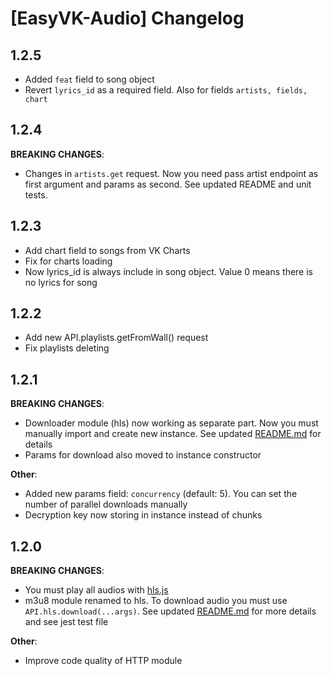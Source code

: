 # [EasyVK-Audio] Changelog

## 1.2.5

* Added ```feat``` field to song object
* Revert ```lyrics_id``` as a required field. Also for fields ```artists, fields, chart```

## 1.2.4

**BREAKING CHANGES**:

* Changes in ```artists.get``` request. Now you need pass artist endpoint as first argument and params as second. See updated README and unit tests.

## 1.2.3

* Add chart field to songs from VK Charts
* Fix for charts loading
* Now lyrics_id is always include in song object. Value 0 means there is no lyrics for song

## 1.2.2

* Add new API.playlists.getFromWall() request
* Fix playlists deleting

## 1.2.1

**BREAKING CHANGES**:

* Downloader module (hls) now working as separate part. Now you must manually import and create new instance. See updated [README.md](https://github.com/PurpleHorrorRus/EasyVK-AudioAPI/blob/meridius/README.md) for details
* Params for download also moved to instance constructor

**Other**:

* Added new params field: ```concurrency``` (default: 5). You can set the number of parallel downloads manually 
* Decryption key now storing in instance instead of chunks

## 1.2.0

**BREAKING CHANGES**:

* You must play all audios with [hls.js](https://github.com/video-dev/hls.js/)
* m3u8 module renamed to hls. To download audio you must use ```API.hls.download(...args)```. See updated [README.md](https://github.com/PurpleHorrorRus/EasyVK-AudioAPI/blob/meridius/README.md) for more details and see jest test file

**Other**:

* Improve code quality of HTTP module